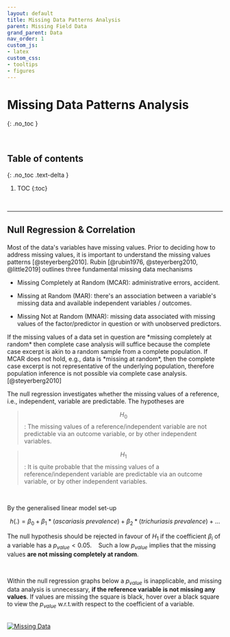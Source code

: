 ```yaml
---
layout: default
title: Missing Data Patterns Analysis
parent: Missing Field Data
grand_parent: Data
nav_order: 1
custom_js:
- latex 
custom_css:
- tooltips
- figures
---
```


# Missing Data Patterns Analysis
{: .no_toc }

<br>

## Table of contents
{: .no_toc .text-delta }

1. TOC
{:toc}

<br>

---

## Null Regression & Correlation

<p style="margin-top: 20px; margin-bottom: 5px">
Most of the data's variables have missing values.  Prior to deciding how to address missing values, it is important to understand the 
missing values patterns [@steyerberg2010]. Rubin [@rubin1976, @steyerberg2010, @little2019] outlines three fundamental missing data 
mechanisms
</p>

* Missing Completely at Random (MCAR): administrative errors, accident.

* Missing at Random (MAR): there's an association between a variable's missing data and available independent variables / outcomes.

* Missing Not at Random (MNAR): missing data associated with missing values of the factor/predictor in question or with unobserved predictors.

<p style="margin-top: 10px; margin-bottom: 5px">
If the missing values of a data set in question are *missing completely at random* then complete case analysis will suffice 
because the complete case excerpt is akin to a random sample from a complete population.  If MCAR does not hold, e.g., 
data is *missing at random*, then the complete case excerpt is not representative of the underlying population, therefore population 
inference is not possible via complete case analysis. [@steyerberg2010]
</p>

The null regression investigates whether the missing values of a reference, i.e., independent, variable are 
predictable.  The hypotheses are

> $$H_{0}$$: The missing values of a reference/independent variable are not predictable via an outcome variable, or 
> by other independent variables.

> $$H_{1}$$: It is quite probable that the missing values of a reference/independent variable are predictable via 
> an outcome variable, or by other independent variables.

<br>

By the generalised linear model set-up

$$h(.) = \beta_{0} + \beta_{1}*(\textit{ascariasis prevalence}) + \beta_{2}*(\textit{trichuriasis prevalence}) + \ldots $$

The null hypothesis should be rejected in favour of $H_{1}$ if the coefficient $\beta_{i}$ of a variable 
has a $p_{value} < 0.05$.&nbsp; &nbsp; Such a low $p_{value}$ implies that the missing values 
**are not missing completely at random**.

<br>

Within the null regression graphs below a $p_{value}$ is inapplicable, and missing data analysis is 
unnecessary, **if the reference variable is not missing any values**.  If values are missing the square is black, hover 
over a black square to view the $p_{value}$ <span class="tooltip">w.r.t.<span class="tooltiptext">with respect to</span></span> 
the coefficient of a variable.

<br>

<div class='tableauPlaceholder' id='viz1658092680967' style='position: relative'>
<noscript><a href='#'><img alt='Missing Data ' src='https:&#47;&#47;public.tableau.com&#47;static&#47;images&#47;Mi&#47;MissingData_16579829908770&#47;MissingData&#47;1_rss.png' style='border: none' /></a></noscript>
<object class='tableauViz'  style='display:none;'>
<param name='host_url' value='https%3A%2F%2Fpublic.tableau.com%2F' /> 
<param name='embed_code_version' value='3' /> 
<param name='site_root' value='' />
<param name='name' value='MissingData_16579829908770&#47;MissingData' />
<param name='tabs' value='no' /><param name='toolbar' value='yes' />
<param name='static_image' value='https:&#47;&#47;public.tableau.com&#47;static&#47;images&#47;Mi&#47;MissingData_16579829908770&#47;MissingData&#47;1.png' /> 
<param name='animate_transition' value='yes' />
<param name='display_static_image' value='yes' />
<param name='display_spinner' value='yes' />
<param name='display_overlay' value='yes' />
<param name='display_count' value='yes' />
<param name='language' value='en-GB' />
<param name='filter' value='publish=yes' />
</object></div>                
<script type='text/javascript'>                    
var divElement = document.getElementById('viz1658092680967');                    
var vizElement = divElement.getElementsByTagName('object')[0];                    
vizElement.style.width='600px';vizElement.style.height='1127px';                    
var scriptElement = document.createElement('script');                    
scriptElement.src = 'https://public.tableau.com/javascripts/api/viz_v1.js';                    
vizElement.parentNode.insertBefore(scriptElement, vizElement);                
</script>

<br>
<br>
<br>
<br>



